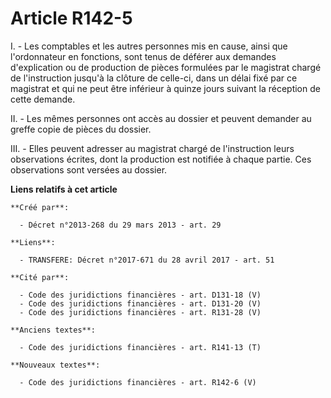 # Article R142-5

I. - Les comptables et les autres personnes mis en cause, ainsi que l'ordonnateur en fonctions, sont tenus de déférer aux
demandes d'explication ou de production de pièces formulées par le magistrat chargé de l'instruction jusqu'à la clôture de
celle-ci, dans un délai fixé par ce magistrat et qui ne peut être inférieur à quinze jours suivant la réception de cette
demande. 

II. - Les mêmes personnes ont accès au dossier et peuvent demander au greffe copie de pièces du dossier. 

III. - Elles peuvent adresser au magistrat chargé de l'instruction leurs observations écrites, dont la production est
notifiée à chaque partie. Ces observations sont versées au dossier.

**Liens relatifs à cet article**

	**Créé par**:

	  - Décret n°2013-268 du 29 mars 2013 - art. 29

	**Liens**:

	  - TRANSFERE: Décret n°2017-671 du 28 avril 2017 - art. 51

	**Cité par**:

	  - Code des juridictions financières - art. D131-18 (V)
	  - Code des juridictions financières - art. D131-20 (V)
	  - Code des juridictions financières - art. R131-28 (V)

	**Anciens textes**:

	  - Code des juridictions financières - art. R141-13 (T)

	**Nouveaux textes**:

	  - Code des juridictions financières - art. R142-6 (V)
